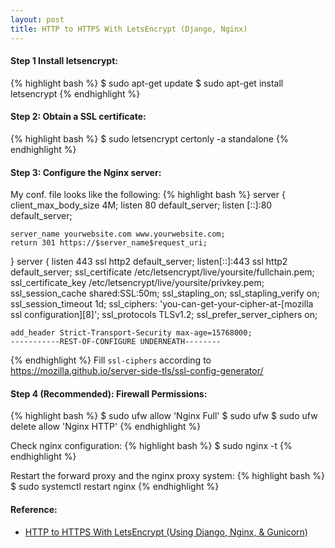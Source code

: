 ```yaml
---
layout: post
title: HTTP to HTTPS With LetsEncrypt (Django, Nginx)
---
```


#### Step 1 Install letsencrypt:
{% highlight bash %}
$ sudo apt-get update
$ sudo apt-get install letsencrypt
{% endhighlight %}

#### Step 2: Obtain a SSL certificate:
{% highlight bash %}
$ sudo letsencrypt certonly -a standalone
{% endhighlight %}

#### Step 3: Configure the Nginx server:
My conf. file looks like the following:
{% highlight bash %}
server {
    client_max_body_size 4M;
    listen 80 default_server;
    listen [::]:80 default_server;

    server_name yourwebsite.com www.yourwebsite.com;
    return 301 https://$server_name$request_uri;
}
server { 
    listen 443 ssl http2 default_server;
    listen[::]:443 ssl http2 default_server;
    ssl_certificate /etc/letsencrypt/live/yoursite/fullchain.pem;
    ssl_certificate_key /etc/letsencrypt/live/yoursite/privkey.pem;
    ssl_session_cache shared:SSL:50m;
    ssl_stapling_on;
    ssl_stapling_verify on;
    ssl_session_timeout 1d;
    ssl_ciphers: 'you-can-get-your-cipher-at-[mozilla ssl configuration][8]';
    ssl_protocols TLSv1.2;
    ssl_prefer_server_ciphers on;

    add_header Strict-Transport-Security max-age=15768000;
    -----------REST-OF-CONFIGURE UNDERNEATH--------
{% endhighlight %}
Fill ```ssl-ciphers``` according to https://mozilla.github.io/server-side-tls/ssl-config-generator/

#### Step 4 (Recommended): Firewall Permissions:
{% highlight bash %}
$ sudo ufw allow 'Nginx Full'
$ sudo ufw 
$ sudo ufw delete allow 'Nginx HTTP'
{% endhighlight %}

Check nginx configuration:
{% highlight bash %}
$ sudo nginx -t
{% endhighlight %}

Restart the forward proxy and the nginx proxy system:
{% highlight bash %}
$ sudo systemctl restart nginx
{% endhighlight %}



#### Reference:
* [HTTP to HTTPS With LetsEncrypt (Using Django, Nginx, & Gunicorn)](https://spencertechconsulting.com/posts/HTTP-TO-HTTPS/)